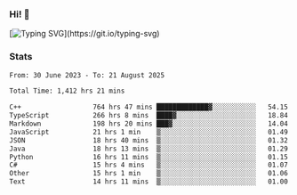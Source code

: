 ### Hi!  👋

[![Typing SVG](https://readme-typing-svg.herokuapp.com?font=Fira+Code&pause=1000&width=435&lines=Hello!+I'm+Texiwustion.)](https://git.io/typing-svg)

### Stats

<!--START_SECTION:waka-->

```txt
From: 30 June 2023 - To: 21 August 2025

Total Time: 1,412 hrs 21 mins

C++                  764 hrs 47 mins █████████████▓░░░░░░░░░░░   54.15 %
TypeScript           266 hrs 8 mins  ████▓░░░░░░░░░░░░░░░░░░░░   18.84 %
Markdown             198 hrs 20 mins ███▓░░░░░░░░░░░░░░░░░░░░░   14.04 %
JavaScript           21 hrs 1 min    ▒░░░░░░░░░░░░░░░░░░░░░░░░   01.49 %
JSON                 18 hrs 40 mins  ▒░░░░░░░░░░░░░░░░░░░░░░░░   01.32 %
Java                 18 hrs 13 mins  ▒░░░░░░░░░░░░░░░░░░░░░░░░   01.29 %
Python               16 hrs 11 mins  ▒░░░░░░░░░░░░░░░░░░░░░░░░   01.15 %
C#                   15 hrs 4 mins   ▒░░░░░░░░░░░░░░░░░░░░░░░░   01.07 %
Other                15 hrs 1 min    ▒░░░░░░░░░░░░░░░░░░░░░░░░   01.06 %
Text                 14 hrs 11 mins  ▒░░░░░░░░░░░░░░░░░░░░░░░░   01.00 %
```

<!--END_SECTION:waka-->
